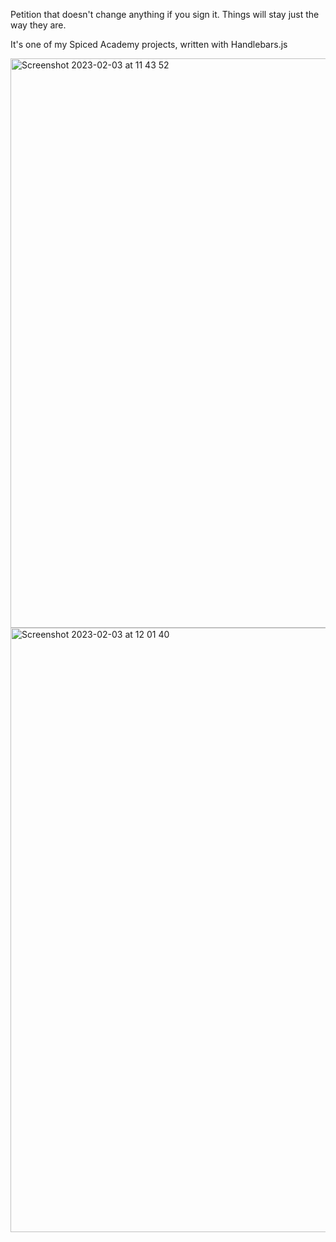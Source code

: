 Petition that doesn't change anything if you sign it. Things will stay just the way they are.

It's one of my Spiced Academy projects, written with Handlebars.js

<img width="911" alt="Screenshot 2023-02-03 at 11 43 52" src="https://user-images.githubusercontent.com/81413711/216584486-4301a10e-d63c-48ee-8003-9bfd35d0f397.png">

<img width="967" alt="Screenshot 2023-02-03 at 12 01 40" src="https://user-images.githubusercontent.com/81413711/216587859-1fa6eb11-5e20-4467-91a6-938ec6b4b333.png">
